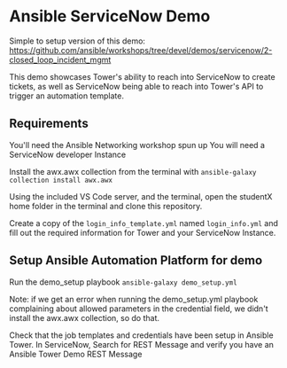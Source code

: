 # Ansible ServiceNow Demo

Simple to setup version of this demo: https://github.com/ansible/workshops/tree/devel/demos/servicenow/2-closed_loop_incident_mgmt

This demo showcases Tower's ability to reach into ServiceNow to create tickets, as well as ServiceNow being able to reach into Tower's API to trigger an automation template.

## Requirements
You'll need the Ansible Networking workshop spun up
You will need a ServiceNow developer Instance 

Install the awx.awx collection from the terminal with `ansible-galaxy collection install awx.awx`

Using the included VS Code server, and the terminal, open the studentX home folder in the terminal and clone this repository.

Create a copy of the `login_info_template.yml` named `login_info.yml` and fill out the required information for Tower and your ServiceNow Instance. 

## Setup Ansible Automation Platform for demo
Run the demo_setup playbook `ansible-galaxy demo_setup.yml` 

Note: if we get an error when running the demo_setup.yml playbook complaining about allowed parameters in the credential field, we didn't install the awx.awx collection, so do that.

Check that the job templates and credentials have been setup in Ansible Tower.
In ServiceNow, Search for REST Message and verify you have an Ansible Tower Demo REST Message
